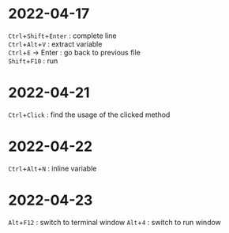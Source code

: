 # 2022-04-17
`Ctrl`+`Shift`+`Enter` : complete line  
`Ctrl`+`Alt`+`V` : extract variable  
`Ctrl`+`E` -> Enter : go back to previous file  
`Shift`+`F10` : run  

# 2022-04-21
`Ctrl`+`Click` : find the usage of the clicked method

# 2022-04-22
`Ctrl`+`Alt`+`N` : inline variable

# 2022-04-23
`Alt`+`F12` : switch to terminal window
`Alt`+`4` : switch to run window
